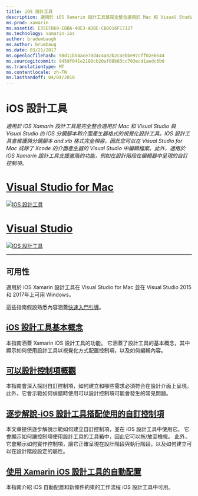 ```yaml
---
title: iOS 設計工具
description: 適用於 iOS Xamarin 設計工具是完全整合適用於 Mac 和 Visual Studio 與 Visual Studio 的 iOS 分鏡腳本和介面產生器格式的視覺化設計工具。 IOS 設計工具會維護與分鏡腳本 and.xib 格式完全相容，因此您可以在 Visual Studio for Mac 或除了 Xcode 的介面產生器的 Visual Studio 中編輯檔案。 此外，適用於 iOS Xamarin 設計工具支援進階的功能，例如在設計階段在編輯器中呈現的自訂控制項。
ms.prod: xamarin
ms.assetid: E35EFB69-EBBA-40E3-ADBE-CB8016F17127
ms.technology: xamarin-ios
author: bradumbaugh
ms.author: brumbaug
ms.date: 03/21/2017
ms.openlocfilehash: 98d11b54ace70d4c4a82b2caebbe97cff02e0544
ms.sourcegitcommit: 945df041e2180cb20af08b83cc703ecd1aedc6b0
ms.translationtype: MT
ms.contentlocale: zh-TW
ms.lasthandoff: 04/04/2018
---
```

# <a name="ios-designer"></a>iOS 設計工具

_適用於 iOS Xamarin 設計工具是完全整合適用於 Mac 和 Visual Studio 與 Visual Studio 的 iOS 分鏡腳本和介面產生器格式的視覺化設計工具。IOS 設計工具會維護與分鏡腳本 and.xib 格式完全相容，因此您可以在 Visual Studio for Mac 或除了 Xcode 的介面產生器的 Visual Studio 中編輯檔案。此外，適用於 iOS Xamarin 設計工具支援進階的功能，例如在設計階段在編輯器中呈現的自訂控制項。_

# <a name="visual-studio-for-mactabvsmac"></a>[Visual Studio for Mac](#tab/vsmac)


[![](images/designer-new1.png "IOS 設計工具")](images/designer-new1.png#lightbox)


# <a name="visual-studiotabvswin"></a>[Visual Studio](#tab/vswin)


[![](images/designer-vs.png "IOS 設計工具")](images/designer-vs.png#lightbox)


-----

## <a name="availability"></a>可用性

適用於 iOS Xamarin 設計工具在 Visual Studio for Mac 並在 Visual Studio 2015 和 2017年上可用 Windows。

這些指南假設熟悉內容涵蓋[快速入門引導](~/ios/get-started/index.md)。


## <a name="ios-designer-basicsintroductionmd"></a>[iOS 設計工具基本概念](introduction.md)

本指南涵蓋 Xamarin iOS 設計工具的功能。 它涵蓋了設計工具的基本概念，其中顯示如何使用設計工具以視覺化方式配置控制項，以及如何編輯內容。

##  <a name="designable-controls-overviewios-designable-controls-overviewmd"></a>[可以設計控制項概觀](ios-designable-controls-overview.md)

本指南會深入探討自訂控制項，如何建立和哪些需求必須符合在設計介面上呈現。 此外，它會示範如何偵錯時使用可以設計控制項可能會發生的常見問題。

##  <a name="walkthrough---using-custom-controls-with-ios-designerios-designable-controls-walkthroughmd"></a>[逐步解說-iOS 設計工具搭配使用的自訂控制項](ios-designable-controls-walkthrough.md)

本文章提供逐步解說示範如何建立自訂控制項，並在 iOS 設計工具中使用它。 它會顯示如何讓控制項使用設計工具的工具箱中，因此它可以拖/放至檢視。 此外，它會顯示如何實作控制項，讓它正確呈現在設計階段與執行階段，以及如何建立可以在設計階段設定的屬性。

##  <a name="auto-layout-with-the-xamarin-ios-designerdesigner-auto-layoutmd"></a>[使用 Xamarin iOS 設計工具的自動配置](designer-auto-layout.md)

本指南介紹 iOS 自動配置和新條件約束的工作流程 iOS 設計工具中可用。
